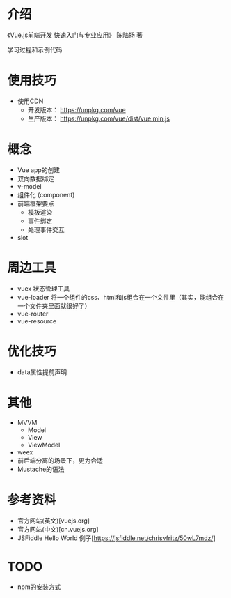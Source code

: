 # 介绍
《Vue.js前端开发 快速入门与专业应用》 陈陆扬 著

学习过程和示例代码

# 使用技巧
- 使用CDN
  - 开发版本：  https://unpkg.com/vue
  - 生产版本：  https://unpkg.com/vue/dist/vue.min.js

# 概念
- Vue app的创建
- 双向数据绑定
- v-model
- 组件化 (component)
- 前端框架要点
  - 模板渲染
  - 事件绑定
  - 处理事件交互
- slot

# 周边工具
- vuex 状态管理工具
- vue-loader 将一个组件的css、html和js组合在一个文件里（其实，能组合在一个文件夹里面就很好了）
- vue-router
- vue-resource

# 优化技巧
- data属性提前声明

# 其他
- MVVM
  - Model
  - View
  - ViewModel
- weex
- 前后端分离的场景下，更为合适
- Mustache的语法

# 参考资料
- 官方网站(英文)[vuejs.org]
- 官方网站(中文)[cn.vuejs.org]
- JSFiddle Hello World 例子[https://jsfiddle.net/chrisvfritz/50wL7mdz/]

# TODO
- npm的安装方式

